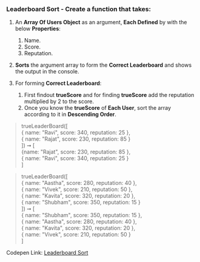 ### Leaderboard Sort - Create a function that takes: 

1. An **Array Of Users Object** as an argument, **Each Defined** by with the below **Properties**:
    1. Name. 
    1. Score. 
    1. Reputation. 

1. **Sorts** the argument array to form the **Correct Leaderboard** and shows the output in the console.

1. For forming **Correct Leaderboard**: 
    1. First findout **trueScore** and for finding **trueScore** add the reputation multiplied by 2 to the score.
    1. Once you know the **trueScore** of **Each User**, sort the array according to it in **Descending Order**.

> trueLeaderBoard([  
    { name: "Ravi", score: 340, reputation: 25 },  
    { name: "Rajat", score: 230, reputation: 85 }  
]) ➞ [  
    {name: "Rajat", score: 230, reputation: 85 },   
    { name: "Ravi", score: 340, reputation: 25 }  
    ]

> trueLeaderBoard([  
    { name: "Aastha", score: 280, reputation: 40 },  
    { name: "Vivek",  score: 210, reputation: 50 },  
    { name: "Kavita", score: 320, reputation: 20 },  
    { name: "Shubham", score: 350, reputation: 15 }  
]) ➞ [  
    { name: "Shubham", score: 350, reputation: 15 },  
    { name: "Aastha", score: 280, reputation: 40 },  
    { name: "Kavita", score: 320, reputation: 20 },  
    { name: "Vivek", score: 210, reputation: 50 }  
]

Codepen Link: [Leaderboard Sort](https://codepen.io/naveencoder/pen/XWJYbEL?editors=0012)